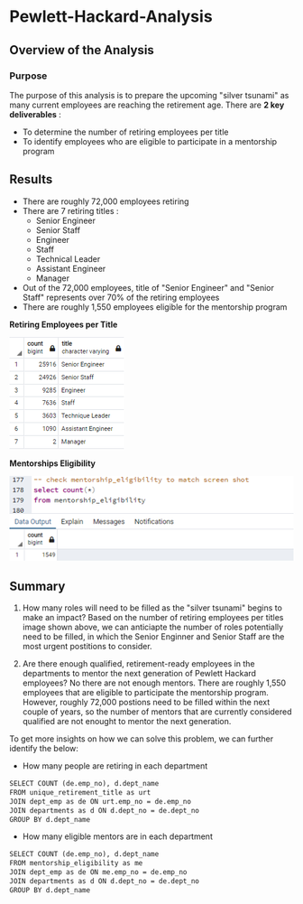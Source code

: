 # Pewlett-Hackard-Analysis
## Overview of the Analysis

### Purpose
The purpose of this analysis is to prepare the upcoming "silver tsunami" as many current employees are reaching the retirement age.
There are **2 key deliverables** :
 - To determine the number of retiring employees per title
 - To identify employees who are eligible to participate in a mentorship program

## Results

- There are roughly 72,000 employees retiring
- There are 7 retiring titles : 
  - Senior Engineer 
  - Senior Staff
  - Engineer
  - Staff
  - Technical Leader
  - Assistant Engineer
  - Manager
- Out of the 72,000 employees, title of "Senior Engineer" and "Senior Staff" represents over 70% of the retiring employees
- There are roughly 1,550 employees eligible for the mentorship program 


**Retiring Employees per Title**

![](Resources/Retiring_titles.png)

**Mentorships Eligibility**

![](Resources/mentorships.png)

## Summary
1. How many roles will need to be filled as the "silver tsunami" begins to make an impact?
Based on the number of retiring employees per titles image shown above, we can anticiapte the number of roles potentially need to be filled, in which the Senior Enginner and Senior Staff are the most urgent postitions to consider.

2. Are there enough qualified, retirement-ready employees in the departments to mentor the next generation of Pewlett Hackard employees?
No there are not enough mentors. There are roughly 1,550 employees that are eligible to participate the mentorship program. However, roughly 72,000 postions need to be filled within the next couple of years, so the number of mentors that are currently considered qualified are not enought to mentor the next generation.

To get more insights on how we can solve this problem, we can further identify the below:
  - How many people are retiring in each department
  ```
  SELECT COUNT (de.emp_no), d.dept_name
  FROM unique_retirement_title as urt
  JOIN dept_emp as de ON urt.emp_no = de.emp_no
  JOIN departments as d ON d.dept_no = de.dept_no
  GROUP BY d.dept_name 
  ```
  - How many eligible mentors are in each department
  ```
  SELECT COUNT (de.emp_no), d.dept_name
  FROM mentorship_eligibility as me
  JOIN dept_emp as de ON me.emp_no = de.emp_no
  JOIN departments as d ON d.dept_no = de.dept_no
  GROUP BY d.dept_name
  ```

